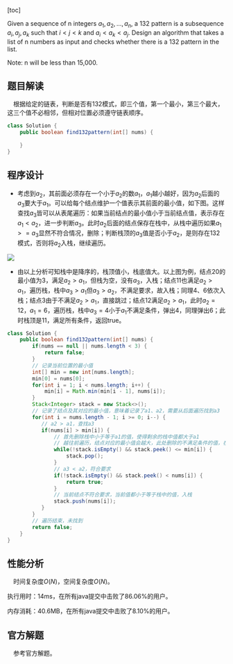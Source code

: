 [toc]

Given a sequence of n integers $a_1, a_2, \dots, a_n$, a 132 pattern is a subsequence $a_i, a_j, a_k$ such that $i < j < k$ and $a_i < a_k < a_j$. Design an algorithm that takes a list of n numbers as input and checks whether there is a 132 pattern in the list.

Note: n will be less than 15,000.



## 题目解读

&emsp;根据给定的链表，判断是否有132模式，即三个值，第一个最小，第三个最大，这三个值不必相邻，但相对位置必须遵守链表顺序。

```java
class Solution {
    public boolean find132pattern(int[] nums) {
        
    }
}
```

## 程序设计

* 考虑到$a_2$，其前面必须存在一个小于$a_2$的数$a_1$，$a_1$越小越好，因为$a_2$后面的$a_3$要大于$a_1$。可以给每个结点维护一个值表示其前面的最小值，如下图。这样查找$a_3$皆可以从表尾遍历：如果当前结点的最小值小于当前结点值，表示存在$a_1 < a_2$，进一步判断$a_3$。此时$a_2$后面的结点保存在栈中，从栈中遍历如果$a_1 >= a_3$显然不符合情况，删除；判断栈顶的$a_3$值是否小于$a_2$，是则存在132模式，否则将$a_2$入栈，继续遍历。

<img src="/project/LeetCode/images/#456.png"  />

* 由以上分析可知栈中是降序的，栈顶值小，栈底值大。以上图为例，结点20的最小值为3，满足$a_2 > a_1$，但栈为空，没有$a_3$，入栈；结点11也满足$a_2 > a_1$，遍历栈，栈中$a_3 > a_1$但$a_3 > a_2$，不满足要求，故入栈；同理4、6依次入栈；结点3由于不满足$a_2 > a_1$，直接跳过；结点12满足$a_2 > a_1$，此时$a_2 = 12$，$a_1 = 6$，遍历栈，栈中$a_3 = 4$小于$a_1$不满足条件，弹出4，同理弹出6；此时栈顶是11，满足所有条件，返回true。

```java
class Solution {
    public boolean find132pattern(int[] nums) {
        if(nums == null || nums.length < 3) {
            return false;
        }
        // 记录当前位置的最小值
        int[] min = new int[nums.length];
        min[0] = nums[0];
        for(int i = 1; i < nums.length; i++) {
            min[i] = Math.min(min[i - 1], nums[i]);
        }
        Stack<Integer> stack = new Stack<>();
        // 记录了结点及其对应的最小值，意味着记录了a1、a2，需要从后面遍历找到a3 
        for(int i = nums.length - 1; i >= 0; i--) {
           // a2 > a1，查找a3
           if(nums[i] > min[i]) {
               // 首先删除栈中小于等于a1的值，使得剩余的栈中值都大于a1
               // 越往前遍历，结点对应的最小值会越大，此处删除的不满足条件的值，在前面的点也不满足条件，因为此处栈中的值都小于当前结点的最小值，而前面结点的最小值只会越大，更不满足条件
               while(!stack.isEmpty() && stack.peek() <= min[i]) {
                   stack.pop();
               }
               // a3 < a2，符合要求
               if(!stack.isEmpty() && stack.peek() < nums[i]) {
                   return true;
               }
               // 当前结点不符合要求，当前值都小于等于栈中的值，入栈
               stack.push(nums[i]);
           }
        }
        // 遍历结束，未找到
        return false;
    }
}
```

## 性能分析

&emsp;时间复杂度$O(N)$，空间复杂度$O(N)$。

执行用时：14ms，在所有java提交中击败了86.06%的用户。

内存消耗：40.6MB，在所有java提交中击败了8.10%的用户。

## 官方解题

&emsp;参考官方解题。